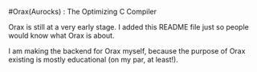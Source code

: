 #Orax(Aurocks) : The Optimizing C Compiler

Orax is still at a very early stage. I added this README file just so people would know what Orax is about.

I am making the backend for Orax myself, because the purpose of Orax existing is mostly educational (on my par, at least!).
